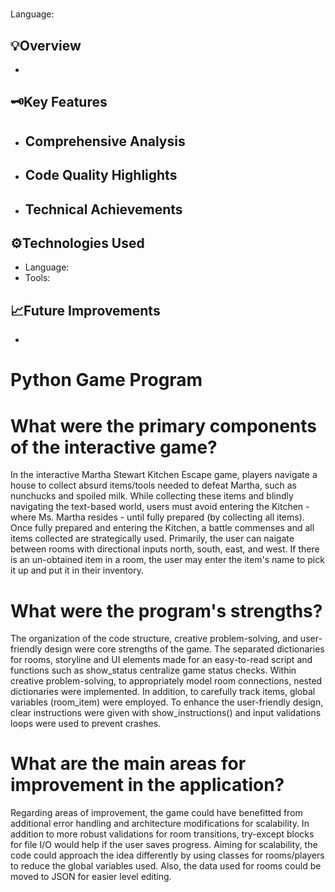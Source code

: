 # 
Language: 

## 💡Overview
- 

## 🗝️Key Features
- Comprehensive Analysis
  - 
- Code Quality Highlights
  - 
- Technical Achievements
  - 

## ⚙️Technologies Used
- Language: 
- Tools: 

## 📈Future Improvements
- 






# Python Game Program
# What were the primary components of the interactive game?
In the interactive Martha Stewart Kitchen Escape game, players navigate a house to collect absurd items/tools needed to defeat Martha, such as nunchucks and spoiled milk. While collecting these items and blindly navigating the text-based world, users must avoid entering the Kitchen - where Ms. Martha resides - until fully prepared (by collecting all items). Once fully prepared and entering the Kitchen, a battle commenses and all items collected are strategically used. Primarily, the user can naigate between rooms with directional inputs north, south, east, and west. If there is an un-obtained item in a room, the user may enter the item's name to pick it up and put it in their inventory.
# What were the program's strengths?
The organization of the code structure, creative problem-solving, and user-friendly design were core strengths of the game. The separated dictionaries for rooms, storyline and UI elements made for an easy-to-read script and functions such as show_status centralize game status checks. Within creative problem-solving, to appropriately model room connections, nested dictionaries were implemented. In addition, to carefully track items, global variables (room_item) were employed. To enhance the user-friendly design, clear instructions were given with show_instructions() and input validations loops were used to prevent crashes.
# What are the main areas for improvement in the application?
Regarding areas of improvement, the game could have benefitted from additional error handling and architecture modifications for scalability. In addition to more robust validations for room transitions, try-except blocks for file I/O would help if the user saves progress. Aiming for scalability, the code could approach the idea differently by using classes for rooms/players to reduce the global variables used. Also, the data used for rooms could be moved to JSON for easier level editing.
